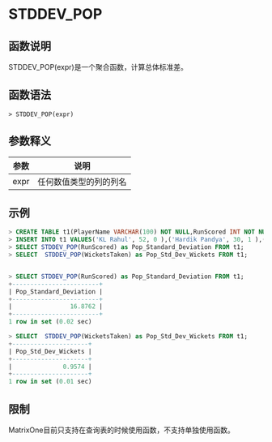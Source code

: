 # **STDDEV_POP**

## **函数说明**



STDDEV_POP(expr)是一个聚合函数，计算总体标准差。


## **函数语法**

```
> STDDEV_POP(expr)
```
## **参数释义**
|  参数   | 说明  |
|  ----  | ----  |
| expr  | 任何数值类型的列的列名 |


## **示例**

```sql
> CREATE TABLE t1(PlayerName VARCHAR(100) NOT NULL,RunScored INT NOT NULL,WicketsTaken INT NOT NULL);
> INSERT INTO t1 VALUES('KL Rahul', 52, 0 ),('Hardik Pandya', 30, 1 ),('Ravindra Jadeja', 18, 2 ),('Washington Sundar', 10, 1),('D Chahar', 11, 2 ),  ('Mitchell Starc', 0, 3);
> SELECT STDDEV_POP(RunScored) as Pop_Standard_Deviation FROM t1;
> SELECT  STDDEV_POP(WicketsTaken) as Pop_Std_Dev_Wickets FROM t1;


> SELECT STDDEV_POP(RunScored) as Pop_Standard_Deviation FROM t1;
+------------------------+
| Pop_Standard_Deviation |
+------------------------+
|                16.8762 |
+------------------------+
1 row in set (0.02 sec)

> SELECT  STDDEV_POP(WicketsTaken) as Pop_Std_Dev_Wickets FROM t1;
+---------------------+
| Pop_Std_Dev_Wickets |
+---------------------+
|              0.9574 |
+---------------------+
1 row in set (0.01 sec)

```

## **限制**

MatrixOne目前只支持在查询表的时候使用函数，不支持单独使用函数。